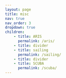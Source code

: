 ```yaml
---
layout: page
title: misc
nav: true
nav_order: 3
dropdown: true
children:
    - title: ARIS
      permalink: /aris/
    - title: divider
    - title: sailing
      permalink: /sailing/
    - title: divider
    - title: SCUBA
      permalink: /scuba/
---
```

